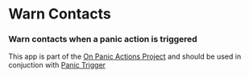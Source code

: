 # Warn Contacts

### Warn contacts when a panic action is triggered

This app is part of the [On Panic Actions Project](https://onpanicactions.github.io/) and should be used in conjuction with [Panic Trigger](https://github.com/arrase/PanicTrigger/releases)
